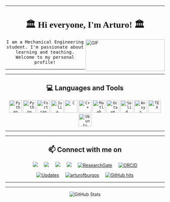 
---




<h1 align="center" style="font-family: 'Times', sans-serif;">🏛️  Hi everyone, I'm Arturo! 🏛️ </h1>  

<img align="right" height="100px" width="250px" alt="GIF" src="https://media.giphy.com/media/Nx0rz3jtxtEre/giphy.gif" />


<p align="center"> <samp> I am a Mechanical Engineering student. I'm passionate about learning and teaching. Welcome to my personal profile! 
  


<hr>
<hr>

<h2 align="center"> 💻 Languages and Tools</h2>
<p align="center">
  <code><img alt="Python" width="40px" src="https://upload.wikimedia.org/wikipedia/commons/thumb/9/9a/Visual_Studio_Code_1.35_icon.svg/1024px-Visual_Studio_Code_1.35_icon.svg.png" /></code>
  <code><img alt="Python" width="40px" src="https://seeklogo.com/images/P/python-logo-A32636CAA3-seeklogo.com.png" /></code>
  <code><img alt="Fortran" width="40px" src="https://external-content.duckduckgo.com/iu/?u=https%3A%2F%2Fkrvajalm.gallerycdn.vsassets.io%2Fextensions%2Fkrvajalm%2Flinter-gfortran%2F2.0.1%2F1540148929216%2FMicrosoft.VisualStudio.Services.Icons.Default&f=1&nofb=1" /></code>
  <code><img alt="Julia" width="40px" src="https://user-images.githubusercontent.com/2529329/47639358-7062af80-db37-11e8-8679-42b233b424fa.jpg" /></code>
  <code><img alt="C" width="40px" src="https://seeklogo.com/images/C/c-programming-language-logo-9B32D017B1-seeklogo.com.png" /></code>
  <code><img alt="C++" width="40px" src="https://seeklogo.com/images/C/c-logo-43CE78FF9C-seeklogo.com.png" /></code>
  <code><img alt="Matlab" width="40px" src="https://camo.githubusercontent.com/7010b32ef136710568f2c896e693ac890a9f7d40/68747470733a2f2f65787465726e616c2d636f6e74656e742e6475636b6475636b676f2e636f6d2f69752f3f753d68747470732533412532462532466d61746c61626162632e66696c65732e776f726470726573732e636f6d2532463230313525324630382532466d61746c61625f6c6f676f2e706e6726663d31266e6f66623d31" /></code>
  <code><img alt="Octave" width="40px" src="https://www.gnu.org/software/octave/img/octave-logo.png" /></code>
  <code><img alt="Solid" width="40px" src="https://img.icons8.com/color/2x/solidworks.png" /></code>
  <code><img alt="Ansys" width="40px" src="https://camo.githubusercontent.com/b786588e0e1658d91fbcb8ed4e1808a516c6b3af/68747470733a2f2f7777772e667265656c6f676f766563746f72732e6e65742f77702d636f6e74656e742f75706c6f6164732f323032302f30372f616e7379732d6c6f676f2e706e67" /></code>
  <code><img alt="TEX" width="40px" src="https://camo.githubusercontent.com/70b93ac44f888502657bd41a35cb97464638afe4/68747470733a2f2f65787465726e616c2d636f6e74656e742e6475636b6475636b676f2e636f6d2f69752f3f753d6874747025334125324625324675706c6f61642e77696b696d656469612e6f726725324677696b697065646961253246636f6d6d6f6e732532467468756d6225324639253246393525324654655853686f705f69636f6e2e706e6725324636303070782d54655853686f705f69636f6e2e706e6726663d31266e6f66623d31" /></code>
  <code><img alt="Ubuntu" width="40px" src="https://seeklogo.com/images/U/ubuntu-linux-logo-A8280F4D05-seeklogo.com.png" /></code>
  
</p>


<hr>
<hr>

<h2  align="center">📫 Connect with me on</h2>
<p align="center">
  <a target="_blank"href="https://www.linkedin.com/in/arturofburgos/"><img src="https://img.shields.io/badge/linkedin-%230077B5.svg?&style=for-the-badge&logo=linkedin&logoColor=white" /></a>&nbsp;&nbsp;&nbsp;&nbsp;
  <a href="mailto:burgos.arturo.ufu@gmail.com?subject=Hi%20Arturo,%20From%20Github"><img src="https://img.shields.io/badge/gmail-%23D14836.svg?&style=for-the-badge&logo=gmail&logoColor=white" /></a>&nbsp;&nbsp;&nbsp;&nbsp;
  <a href="https://open.spotify.com/user/22izpiow2crgirhnndadakhta?si=7yn-hw1kRLm4MySifa-UPw"><img src="https://img.shields.io/badge/Spotify%20-%1DB954.svg?style=for-the-badge&logo=spotify&logoColor=white"/></a>&nbsp;&nbsp;&nbsp;&nbsp;
  <a target="_blank"href="https://discord.gg/ZRuBWz"><img src="https://img.shields.io/badge/Discord-7289DA?style=for-the-badge&logo=discord&logoColor=white" /></a>&nbsp;&nbsp;&nbsp;&nbsp;
  <a href="https://www.researchgate.net/profile/Arturo-Burgos" target="_blank"><img alt="ResearchGate" src="https://img.shields.io/badge/-ResearchGate-00CCBB?style=for-the-badge&logo=ResearchGate&logoColor=white"></a>&nbsp;&nbsp;&nbsp;&nbsp;
  <a href="https://orcid.org/0000-0001-8327-7790" target="_blank"><img alt="ORCID" src="https://img.shields.io/badge/-ORCID-A6CE39?style=for-the-badge&logo=ORCID&logoColor=white"></a>
  
</p>

<p align="center">
  <a href="https://github.com/arturofburgos?tab=followers" target="_blank"><img alt="Updates" src="https://img.shields.io/badge/--000000?style=flat-square&logo=RSS&logoColor=white"></a>&nbsp;&nbsp;&nbsp;&nbsp;
  <a href="https://github.com/arturofburgos" target="_blank"><img alt="arturofburgos" src="https://komarev.com/ghpvc/?username=arturofburgos"/></a>&nbsp;&nbsp;&nbsp;&nbsp;
  <!--<a href="https://github.com/arturofburgos" target="_blank"><img alt="profile hits" src="https://img.shields.io/jsdelivr/gh/hw/arturofburgos/arturofburgos?label=hits&style=flat-square"></a>&nbsp;&nbsp;&nbsp;&nbsp;-->
  <a href="https://github.com/arturofburgos/" target="_blank"><img alt="GitHub hits" src="https://img.shields.io/github/last-commit/arturofburgos/arturofburgos?&label=Profile%20updated&style=flat&color=blue"></a>
</p>

<hr>
<hr>

<p align="center">
    <img alt = "GitHub Stats" src="https://github-readme-stats.vercel.app/api?username=arturofburgos&show_icons=true&hide=issues&icon_color=000000&hide_border=true&title_color=5391FE&text_color=555">
</p>


<!--<details>
<summary>Click to see the Top Language</summary>

<!--p align="center">
    <img alt = "Top Language" src="https://github-readme-stats.vercel.app/api/top-langs/?username=arturofburgos&hide=html,&hide_border=true&title_color=5391FE&text_color=555"
</p>
